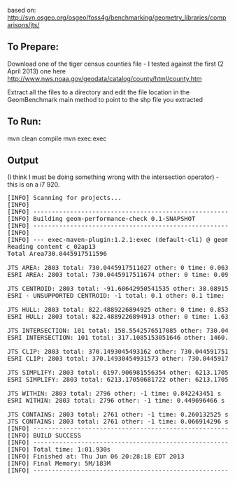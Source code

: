 based on: http://svn.osgeo.org/osgeo/foss4g/benchmarking/geometry_libraries/comparisons/jts/

## To Prepare:
Download one of the tiger census counties file - I tested against the first (2 April 2013) one here
http://www.nws.noaa.gov/geodata/catalog/county/html/county.htm

Extract all the files to a directory and edit the file location in the GeomBenchmark main method to point to the shp file you extracted



## To Run:
mvn clean compile
mvn exec:exec


## Output
(I think I must be doing something wrong with the intersection operator) - this is on a i7 920.

<pre>
[INFO] Scanning for projects...
[INFO]                                                                         
[INFO] ------------------------------------------------------------------------
[INFO] Building geom-performance-check 0.1-SNAPSHOT
[INFO] ------------------------------------------------------------------------
[INFO] 
[INFO] --- exec-maven-plugin:1.2.1:exec (default-cli) @ geom-performance-check ---
Reading content c_02ap13
Total Area730.0445917511596

JTS AREA: 2803 total: 730.0445917511627 other: 0 time: 0.063828956 s
ESRI AREA: 2803 total: 730.0445917511674 other: 0 time: 0.091931872 s

JTS CENTROID: 2803 total: -91.60642950541535 other: 38.08915874601412 time: 0.308111039 s
ESRI - UNSUPPORTED CENTROID: -1 total: 0.1 other: 0.1 time: -1.0E-9 s

JTS HULL: 2803 total: 822.4889226894925 other: 0 time: 0.853128155 s
ESRI HULL: 2803 total: 822.4889226894913 other: 0 time: 1.631669849 s

JTS INTERSECTION: 101 total: 158.5542576517085 other: 730.0445917511596 time: 7.801171993 s
ESRI INTERSECTION: 101 total: 317.1085153051646 other: 1460.089183502319 time: 27.575909213 s

JTS CLIP: 2803 total: 370.1493045493162 other: 730.0445917511596 time: 1.007910088 s
ESRI CLIP: 2803 total: 370.14930454931573 other: 730.0445917511589 time: 0.536817766 s

JTS SIMPLIFY: 2803 total: 6197.906981556354 other: 6213.17050681722 time: 0.806036585 s
ESRI SIMPLIFY: 2803 total: 6213.17050681722 other: 6213.17050681722 time: 4.293013063 s

JTS WITHIN: 2803 total: 2796 other: -1 time: 0.842243451 s
ESRI WITHIN: 2803 total: 2796 other: -1 time: 0.449696466 s

JTS CONTAINS: 2803 total: 2761 other: -1 time: 0.260132525 s
JTS CONTAINS: 2803 total: 2761 other: -1 time: 0.066914296 s
[INFO] ------------------------------------------------------------------------
[INFO] BUILD SUCCESS
[INFO] ------------------------------------------------------------------------
[INFO] Total time: 1:01.930s
[INFO] Finished at: Thu Jun 06 20:28:18 EDT 2013
[INFO] Final Memory: 5M/183M
[INFO] ------------------------------------------------------------------------
</pre>
